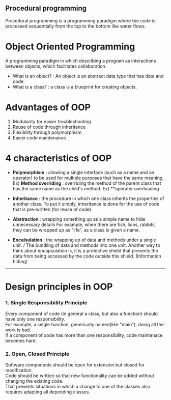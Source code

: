## Procedural programming
Procedural programming is a programming paradigm where tbe code is processed sequentially from the top to the bottom like water flows.

# Object Oriented Programming
A programming paradigm in which describing a program as interactions between objects, which facilitates collaboration.

* What is an object? : An object is an abstract data type that has data and code.
* What is a class? : a class is a blueprint for creating objects.

# Advantages of OOP
1. Modularity for easier troubleshooting
2. Reuse of code through inheritance
3. Flexibility through polymorphism
4. Easier code maintenance

# 4 characteristics of OOP
* **Polymorphism** : allowing a single interface (such as a name and an operator) to be used for multiple purposes that have the same meaning.
Ex) **Method overriding** : overriding the method of the parent class that has the same name as the child's method.
Ex) **operater overloading

* **Inheritance** : the procedure in which one class inherits the properties of another class.
To put it simply, inheritance is done for the use of code that is pre-written (for reuse of code).

* **Abstraction** : wrapping something up as a simple name to hide unnecessary details
For example, when there are fish, lions, rabbits, they can be wrapped up as "life", as a class is given a name.

* **Encalsulation** : the wrapping up of data and methods under a single unit. / The bundling of data and methods into one unit.
Another way to think about encapsulation is, it is a protective shield that prevents the data from being accessed by the code outside this shield. (Information hiding)
-----

# Design principles in OOP
### 1. Single Responsibility Principle
Every component of code (in general a class, but also a function) should have only one responsibility.<br>
For example, a single function, generically named(like "main"), doing all the work is bad.<br>
If a component of code has more than one responsibility, code maintenace becomes hard.<br>

### 2. Open, Closed Principle
Software components should be open for extension but closed for modification.<br>
Code should be written so that new functionality can be added without changing the existing code.<br>
That prevents situations in which a change to one of the classes also requires adapting all depending classes.<br>
